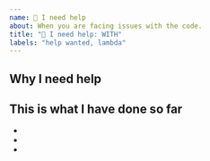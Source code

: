 ```yaml
---
name: 🧠 I need help
about: When you are facing issues with the code.
title: "🧠 I need help: WITH"
labels: "help wanted, lambda"
---
```


## Why I need help
<!-- Describe your problem -->

## This is what I have done so far
<!-- List all the things that you tried already. -->

-
-
-

